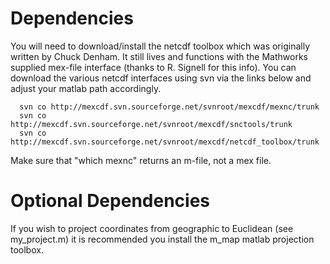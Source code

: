 # Dependencies #

You will need to download/install the netcdf toolbox which was originally written by Chuck Denham.  It still lives and functions with the Mathworks supplied mex-file interface (thanks to R. Signell for this info).  You can download the various netcdf interfaces using svn via the links below and adjust your matlab path accordingly.

```
  svn co http://mexcdf.svn.sourceforge.net/svnroot/mexcdf/mexnc/trunk
  svn co http://mexcdf.svn.sourceforge.net/svnroot/mexcdf/snctools/trunk
  svn co http://mexcdf.svn.sourceforge.net/svnroot/mexcdf/netcdf_toolbox/trunk
```

Make sure that "which mexnc"  returns an m-file, not a mex file.

# Optional Dependencies #

If you wish to project coordinates from geographic to Euclidean (see my\_project.m) it is recommended you install the m\_map matlab projection toolbox.